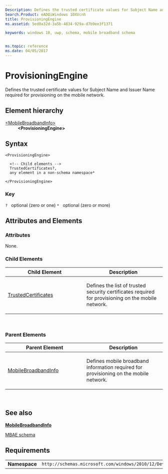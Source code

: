 ```yaml
---
Description: Defines the trusted certificate values for Subject Name and Issuer Name required for provisioning on the mobile network.
Search.Product: eADQiWindows 10XVcnh
title: ProvisioningEngine
ms.assetid: 5ed0a32d-3a5b-4834-929a-d7b9ee3f1371

keywords: windows 10, uwp, schema, mobile broadband schema


ms.topic: reference
ms.date: 04/05/2017
---
```


# ProvisioningEngine


Defines the trusted certificate values for Subject Name and Issuer Name required for provisioning on the mobile network.

## Element hierarchy

<dl>
<dt><a href="element-mobilebroadbandinfo.md">&lt;MobileBroadbandInfo&gt;</a></dt>
<dd><b>&lt;ProvisioningEngine&gt;</b></dd>
</dl>

## Syntax

``` syntax
<ProvisioningEngine>

  <!-- Child elements -->
  TrustedCertificates?,
  any element in a non-schema namespace*

</ProvisioningEngine>
```

### Key

`?`   optional (zero or one)
`*`   optional (zero or more)

## Attributes and Elements


### Attributes

None.

### Child Elements

<table>
<colgroup>
<col width="50%" />
<col width="50%" />
</colgroup>
<thead>
<tr class="header">
<th>Child Element</th>
<th>Description</th>
</tr>
</thead>
<tbody>
<tr class="odd">
<td><a href="element-trustedcertificates.md">TrustedCertificates</a> </td>
<td><p>Defines the list of trusted security certificates required for provisioning on the mobile network.</p></td>
</tr>
</tbody>
</table>

 

### Parent Elements

<table>
<colgroup>
<col width="50%" />
<col width="50%" />
</colgroup>
<thead>
<tr class="header">
<th>Parent Element</th>
<th>Description</th>
</tr>
</thead>
<tbody>
<tr class="odd">
<td><a href="element-mobilebroadbandinfo.md">MobileBroadbandInfo</a> </td>
<td><p>Defines mobile broadband information required for provisioning on the mobile network.</p></td>
</tr>
</tbody>
</table>

 

## See also


[**MobileBroadbandInfo**](element-mobilebroadbandinfo.md)

[MBAE schema](schema-root.md)

## Requirements

|          |         |
|----------|--------------|
| **Namespace** | `http://schemas.microsoft.com/windows/2010/12/DeviceMetadata/MobileBroadbandInfo` |

 

 



